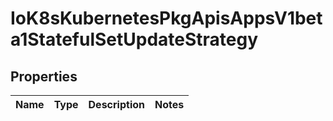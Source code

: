 
# IoK8sKubernetesPkgApisAppsV1beta1StatefulSetUpdateStrategy

## Properties
Name | Type | Description | Notes
------------ | ------------- | ------------- | -------------



